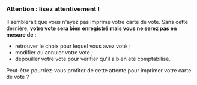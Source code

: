 ### Attention : lisez attentivement !

Il semblerait que vous n'ayez pas imprimé votre carte de vote. Sans cette dernière, **votre vote sera bien enregistré mais vous ne serez pas en mesure de** :

* retrouver le choix pour lequel vous avez voté ;
* modifier ou annuler votre vote ;
* dépouiller votre vote pour vérifier qu'il a bien été comptabilisé.

Peut-être pourriez-vous profiter de cette attente pour imprimer votre carte de vote ?